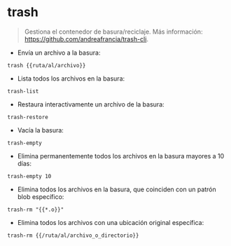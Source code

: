 # trash

> Gestiona el contenedor de basura/reciclaje.
> Más información: <https://github.com/andreafrancia/trash-cli>.

- Envía un archivo a la basura:

`trash {{ruta/al/archivo}}`

- Lista todos los archivos en la basura:

`trash-list`

- Restaura interactivamente un archivo de la basura:

`trash-restore`

- Vacía la basura:

`trash-empty`

- Elimina permanentemente todos los archivos en la basura mayores a 10 días:

`trash-empty 10`

- Elimina todos los archivos en la basura, que coinciden con un patrón blob específico:

`trash-rm "{{*.o}}"`

- Elimina todos los archivos con una ubicación original específica:

`trash-rm {{/ruta/al/archivo_o_directorio}}`

